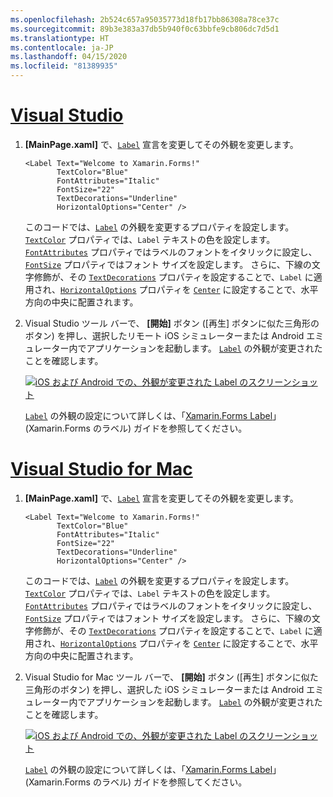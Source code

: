 ```yaml
---
ms.openlocfilehash: 2b524c657a95035773d18fb17bb86308a78ce37c
ms.sourcegitcommit: 89b3e383a37db5b940f0c63bbfe9cb806dc7d5d1
ms.translationtype: HT
ms.contentlocale: ja-JP
ms.lasthandoff: 04/15/2020
ms.locfileid: "81389935"
---
```

# <a name="visual-studio"></a>[Visual Studio](#tab/vswin)

1. **[MainPage.xaml]** で、[`Label`](xref:Xamarin.Forms.Label) 宣言を変更してその外観を変更します。

    ```xaml
    <Label Text="Welcome to Xamarin.Forms!"
           TextColor="Blue"
           FontAttributes="Italic"
           FontSize="22"
           TextDecorations="Underline"
           HorizontalOptions="Center" />
    ```

    このコードでは、[`Label`](xref:Xamarin.Forms.Label) の外観を変更するプロパティを設定します。 [`TextColor`](xref:Xamarin.Forms.Label.TextColor) プロパティでは、`Label` テキストの色を設定します。 [`FontAttributes`](xref:Xamarin.Forms.Label.FontAttributes) プロパティではラベルのフォントをイタリックに設定し、[`FontSize`](xref:Xamarin.Forms.Label.FontSize) プロパティではフォント サイズを設定します。 さらに、下線の文字修飾が、その [`TextDecorations`](xref:Xamarin.Forms.Label.TextDecorations) プロパティを設定することで、`Label` に適用され、[`HorizontalOptions`](xref:Xamarin.Forms.View.HorizontalOptions) プロパティを [`Center`](xref:Xamarin.Forms.LayoutOptions.Center) に設定することで、水平方向の中央に配置されます。

1. Visual Studio ツール バーで、 **[開始]** ボタン ([再生] ボタンに似た三角形のボタン) を押し、選択したリモート iOS シミュレーターまたは Android エミュレーター内でアプリケーションを起動します。 [`Label`](xref:Xamarin.Forms.Label) の外観が変更されたことを確認します。

    [![iOS および Android での、外観が変更された Label のスクリーンショット](../images/change-label-appearance.png "外観が変更された Label")](../images/change-label-appearance-large.png#lightbox "外観が変更された Label")

    [`Label`](xref:Xamarin.Forms.Label) の外観の設定について詳しくは、「[Xamarin.Forms Label](~/xamarin-forms/user-interface/text/label.md)」 (Xamarin.Forms のラベル) ガイドを参照してください。

# <a name="visual-studio-for-mac"></a>[Visual Studio for Mac](#tab/vsmac)

1. **[MainPage.xaml]** で、[`Label`](xref:Xamarin.Forms.Label) 宣言を変更してその外観を変更します。

    ```xaml
    <Label Text="Welcome to Xamarin.Forms!"
           TextColor="Blue"
           FontAttributes="Italic"
           FontSize="22"
           TextDecorations="Underline"
           HorizontalOptions="Center" />
    ```

    このコードでは、[`Label`](xref:Xamarin.Forms.Label) の外観を変更するプロパティを設定します。 [`TextColor`](xref:Xamarin.Forms.Label.TextColor) プロパティでは、`Label` テキストの色を設定します。 [`FontAttributes`](xref:Xamarin.Forms.Label.FontAttributes) プロパティではラベルのフォントをイタリックに設定し、[`FontSize`](xref:Xamarin.Forms.Label.FontSize) プロパティではフォント サイズを設定します。 さらに、下線の文字修飾が、その [`TextDecorations`](xref:Xamarin.Forms.Label.TextDecorations) プロパティを設定することで、`Label` に適用され、[`HorizontalOptions`](xref:Xamarin.Forms.View.HorizontalOptions) プロパティを [`Center`](xref:Xamarin.Forms.LayoutOptions.Center) に設定することで、水平方向の中央に配置されます。

1. Visual Studio for Mac ツール バーで、 **[開始]** ボタン ([再生] ボタンに似た三角形のボタン) を押し、選択した iOS シミュレーターまたは Android エミュレーター内でアプリケーションを起動します。 [`Label`](xref:Xamarin.Forms.Label) の外観が変更されたことを確認します。

    [![iOS および Android での、外観が変更された Label のスクリーンショット](../images/change-label-appearance.png "外観が変更された Label")](../images/change-label-appearance-large.png#lightbox "外観が変更された Label")

    [`Label`](xref:Xamarin.Forms.Label) の外観の設定について詳しくは、「[Xamarin.Forms Label](~/xamarin-forms/user-interface/text/label.md)」 (Xamarin.Forms のラベル) ガイドを参照してください。
